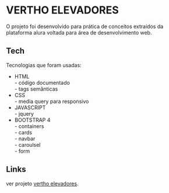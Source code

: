 <h1 class="code-line" data-line-start=0 data-line-end=1 >VERTHO ELEVADORES</h1>
<p>O projeto foi desenvolvido para prática de conceitos extraídos da plataforma alura voltada para área de desenvolvimento web.</p>
<h2 class="code-line" data-line-start=4 data-line-end=5 ><a id="Tech_4"></a>Tech</h2>
<p class="has-line-data" data-line-start="6" data-line-end="7">Tecnologias que foram usadas:</p>
<ul>
<li class="has-line-data" data-line-start="8" data-line-end="9">HTML</li>
- código documentado<br>
- tags semânticas
<li class="has-line-data" data-line-start="9" data-line-end="10">CSS</li>
- media query para responsivo
<li class="has-line-data" data-line-start="10" data-line-end="12">JAVASCRIPT</li>
- jquery
<li class="has-line-data" data-line-start="10" data-line-end="12">BOOTSTRAP 4</li>
- containers<br>
- cards<br>
- navbar<br>
- caroulsel<br>
- form<br>
</ul>
<p class="has-line-data" data-line-start="14" data-line-end="15">
<h2 class="code-line" data-line-start=16 data-line-end=17 ><a id="Links_16"></a>Links</h2>
<p class="has-line-data" data-line-start="18" data-line-end="19">ver projeto <a href="https://hunterland.github.io/vertho/">vertho elevadores</a>.

